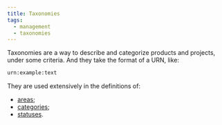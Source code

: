 ```yaml
---
title: Taxonomies
tags:
  - management
  - taxonomies
---
```


Taxonomies are a way to describe and categorize products and projects, under some criteria. And they take the format of a URN, like:

~~~bash
urn:example:text
~~~

They are used extensively in the definitions of:

- [areas](./areas.md);
- [categories](./areas.md);
- [statuses](./status.md).
